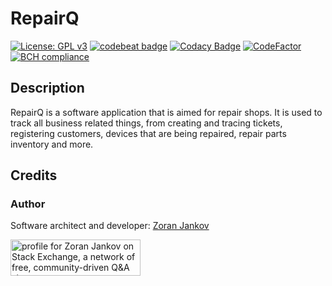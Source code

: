 # RepairQ

[![License: GPL v3](https://img.shields.io/badge/License-GPLv3-blue.svg)](https://www.gnu.org/licenses/gpl-3.0)
[![codebeat badge](https://codebeat.co/badges/a3fe0b76-70a5-48fb-9ce7-2b659886908b)](https://codebeat.co/projects/github-com-zoran-jankov-repairq-master)
[![Codacy Badge](https://app.codacy.com/project/badge/Grade/74e77def1a874fc89d7bb97635abe2bf)](https://www.codacy.com/gh/Zoran-Jankov/RepairQ/dashboard?utm_source=github.com&amp;utm_medium=referral&amp;utm_content=Zoran-Jankov/RepairQ&amp;utm_campaign=Badge_Grade)
[![CodeFactor](https://www.codefactor.io/repository/github/zoran-jankov/repairq/badge)](https://www.codefactor.io/repository/github/zoran-jankov/repairq)
[![BCH compliance](https://bettercodehub.com/edge/badge/Zoran-Jankov/RepairQ?branch=master)](https://bettercodehub.com/)

## Description

RepairQ is a software application that is aimed for repair shops. It is used to track all business related things, from creating and tracing tickets, registering customers, devices that are being repaired, repair parts inventory and more.

## Credits

### Author

Software architect and developer:  [Zoran Jankov](https://www.linkedin.com/in/zoran-jankov-b1054b196/)

<a href="https://stackexchange.com/users/12947676/zoran-jankov"><img src="https://stackexchange.com/users/flair/12947676.png" width="208" height="58" alt="profile for Zoran Jankov on Stack Exchange, a network of free, community-driven Q&amp;A sites" title="profile for Zoran Jankov on Stack Exchange, a network of free, community-driven Q&amp;A sites" /></a>
